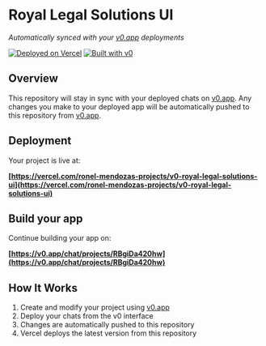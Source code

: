 # Royal Legal Solutions UI

*Automatically synced with your [v0.app](https://v0.app) deployments*

[![Deployed on Vercel](https://img.shields.io/badge/Deployed%20on-Vercel-black?style=for-the-badge&logo=vercel)](https://vercel.com/ronel-mendozas-projects/v0-royal-legal-solutions-ui)
[![Built with v0](https://img.shields.io/badge/Built%20with-v0.app-black?style=for-the-badge)](https://v0.app/chat/projects/RBgiDa420hw)

## Overview

This repository will stay in sync with your deployed chats on [v0.app](https://v0.app).
Any changes you make to your deployed app will be automatically pushed to this repository from [v0.app](https://v0.app).

## Deployment

Your project is live at:

**[https://vercel.com/ronel-mendozas-projects/v0-royal-legal-solutions-ui](https://vercel.com/ronel-mendozas-projects/v0-royal-legal-solutions-ui)**

## Build your app

Continue building your app on:

**[https://v0.app/chat/projects/RBgiDa420hw](https://v0.app/chat/projects/RBgiDa420hw)**

## How It Works

1. Create and modify your project using [v0.app](https://v0.app)
2. Deploy your chats from the v0 interface
3. Changes are automatically pushed to this repository
4. Vercel deploys the latest version from this repository